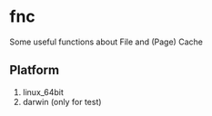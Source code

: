 fnc
===

Some useful functions about File and (Page) Cache

## Platform

1. linux_64bit
2. darwin (only for test)